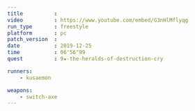 ```yaml
---
title          :
video          : https://www.youtube.com/embed/G3nHlMflyqg
run_type       : freestyle
platform       : pc
patch_version  : 
date           : 2019-12-25
time           : 06'56"99
quest          : 9★-the-heralds-of-destruction-cry

runners:
    - kusaemon

weapons:
    - switch-axe
---
```

